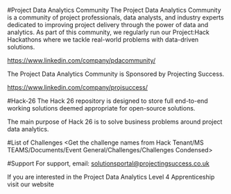 #Project Data Analytics Community
The Project Data Analytics Community is a community of project professionals, data analysts, and industry experts dedicated to improving project delivery through the power of data and analytics. As part of this community, we regularly run our Project:Hack Hackathons where we tackle real-world problems with data-driven solutions.

https://www.linkedin.com/company/pdacommunity/

The Project Data Analytics Community is Sponsored by Projecting Success.

https://www.linkedin.com/company/projsuccess/

#Hack-26
The Hack 26 repository is designed to store full end-to-end working solutions deemed appropriate for open-source solutions.

The main purpose of Hack 26 is to solve business problems around project data analytics.

#List of Challenges
<Get the challenge names from Hack Tenant/MS TEAMS/Documents/Event General/Challenges/Challenges Condensed>

#Support
For support, email: solutionsportal@projectingsuccess.co.uk

If you are interested in the Project Data Analytics Level 4 Apprenticeship visit our website
